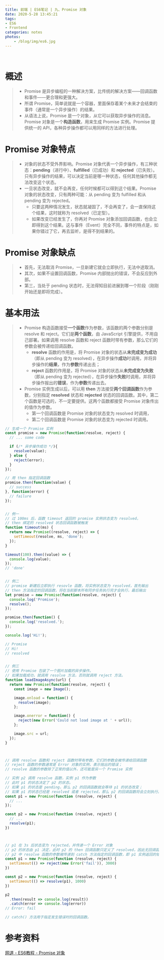 ```yaml
---
title: 前端 | ES6笔记 | 九、Promise 对象
date: 2020-5-28 13:45:21
tags: 
- ES6
- Frontend
categories: notes
photos:
    - /blog/img/es6.jpg
---
```


<br>
<!--more-->

# 概述

> - Promise 是异步编程的一种解决方案，比传统的解决方案——回调函数和事件——更合理和更强大。
> - 所谓 Promise，简单说就是一个容器，里面保存着某个未来才会结束的事件（通常是一个异步操作）的结果。
> - 从语法上说，Promise 是一个对象，从它可以获取异步操作的消息。Promise 对象是一个**构造函数**，用来生成 Promise 实例。Promise 提供统一的 API，各种异步操作都可以用同样的方法进行处理。


# Promise 对象特点

> - 对象的状态不受外界影响。Promise 对象代表一个异步操作，有三种状态：**pending**（进行中）、**fulfilled**（已成功）和 **rejected**（已失败）。只有异步操作的结果，可以决定当前是哪一种状态，任何其他操作都无法改变这个状态。
> - 一旦状态改变，就不会再变，任何时候都可以得到这个结果。Promise 对象的状态改变，只有两种可能：从 pending 变为 fulfilled 和从 pending 变为 rejected。
>   - 只要这两种情况发生，状态就凝固了，不会再变了，会一直保持这个结果，这时就称为 resolved（已定型）。
>   - 如果改变已经发生了，你再对 Promise 对象添加回调函数，也会立即得到这个结果。这与事件（Event）完全不同，事件的特点是，如果你错过了它，再去监听，是得不到结果的。

# Promise 对象缺点

> - 首先，无法取消 Promise，一旦新建它就会立即执行，无法中途取消。
> - 其次，如果不设置回调函数，Promise 内部抛出的错误，不会反应到外部。
> - 第三，当处于 pending 状态时，无法得知目前进展到哪一个阶段（刚刚开始还是即将完成）。


# 基本用法


> - Promise 构造函数接受**一个函数**作为参数，该函数的两个参数分别是 resolve 和 reject。它们是**两个函数**，由 JavaScript 引擎提供，不用自己部署。如果调用 resolve 函数和 reject 函数时带有参数，那么它们的参数会被传递给回调函数。
>   - **resolve** 函数的作用是，将 Promise 对象的状态从**未完成变为成功**（即从 pending 变为 resolved），在异步操作**成功**时调用，并将异步操作的**结果**，作为**参数**传递出去；
>   - **reject** 函数的作用是，将 Promise 对象的状态从**未完成变为失败**（即从 pending 变为 rejected），在异步操作**失败**时调用，并将异步操作报出的**错误**，作为**参数**传递出去。
> - Promise 实例生成以后，可以用 **then** 方法接受**两个回调函数**作为参数，分别指定 **resolved** 状态和 **rejected** 状态的回调函数。其中，第二个函数是可选的，不一定要提供。这两个函数都接受 Promise 对象传出的值作为参数。
>   - 第一个回调函数是 Promise 对象的状态变为 resolved 时调用，
>   - 第二个回调函数是 Promise 对象的状态变为 rejected 时调用。


```js
// 生成一个 Promise 实例
const promise = new Promise(function(resolve, reject) {
  // ... some code

  if (/* 异步操作成功 */){
    resolve(value);
  } else {
    reject(error);
  }
});

// 用 then 指定回调函数
promise.then(function(value) {
  // success
}, function(error) {
  // failure
});


// 例一
// 过 100ms 后，函数 timeout 返回的 promise 实例状态变为 resolved，
// then 绑定的 resolved 状态回调函数被触发
function timeout(ms) {
  return new Promise((resolve, reject) => {
    setTimeout(resolve, ms, 'done');
  });
}

timeout(100).then((value) => {
  console.log(value);
});
// 'done'


// 例二
// promise 新建后立即执行 resovle 函数，将实例状态变为 resolved，首先输出
// then 方法指定的回调函数，将在当前脚本所有同步任务执行完才会执行，最后输出
let promise = new Promise(function(resolve, reject) {
  console.log('Promise');
  resolve();
});

promise.then(function() {
  console.log('resolved.');
});

console.log('Hi!');

// Promise
// Hi!
// resolved


// 例三
// 使用 Promise 包装了一个图片加载的异步操作。
// 如果加载成功，就调用 resolve 方法，否则就调用 reject 方法。
function loadImageAsync(url) {
  return new Promise(function(resolve, reject) {
    const image = new Image();

    image.onload = function() {
      resolve(image);
    };

    image.onerror = function() {
      reject(new Error('Could not load image at ' + url));
    };

    image.src = url;
  });
}



// 调用 resolve 函数和 reject 函数时带有参数，它们的参数会被传递给回调函数
// reject 函数的参数通常是 Error 对象的实例，表示抛出的错误；
// resolve 函数的参数除了正常的值以外，还可能是另一个 Promise 实例

// 实例 p2 调用 resolve 函数，实例 p1 作为参数
// 此时 p1 的状态决定了 p2 的状态。
// 如果 p1 的状态是 pending，那么 p2 的回调函数就会等待 p1 的状态改变；
// 如果 p1 的状态已经是 resolved 或者 rejected，那么 p2 的回调函数将会立刻执行。
const p1 = new Promise(function (resolve, reject) {
  // ...
});

const p2 = new Promise(function (resolve, reject) {
  // ...
  resolve(p1);
})



// p1 在 3s 后状态变为 rejected，并传递一个 Error 对象 
// p2 的状态由 p1 决定，此时 p2 的 then 回调函数只定义了 resolved，因此无回调函数执行
// p2 中 resolve 函数的参数被传递到 catch 方法指定的回调函数，即 p1 实例返回的错误
const p1 = new Promise(function (resolve, reject) {
  setTimeout(() => reject(new Error('fail')), 3000)
})

const p2 = new Promise(function (resolve, reject) {
  setTimeout(() => resolve(p1), 1000)
})

p2
  .then(result => console.log(result))
  .catch(error => console.log(error))
// Error: fail

// catch() 方法用于指定发生错误时的回调函数。
```




















# 参考资料

[网道 - ES6教程 - Promise 对象](https://wangdoc.com/es6/promise.htm)



